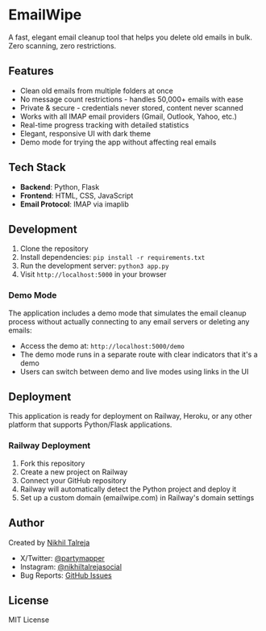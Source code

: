 # EmailWipe

A fast, elegant email cleanup tool that helps you delete old emails in bulk. Zero scanning, zero restrictions.

## Features

- Clean old emails from multiple folders at once
- No message count restrictions - handles 50,000+ emails with ease
- Private & secure - credentials never stored, content never scanned
- Works with all IMAP email providers (Gmail, Outlook, Yahoo, etc.)
- Real-time progress tracking with detailed statistics
- Elegant, responsive UI with dark theme
- Demo mode for trying the app without affecting real emails

## Tech Stack

- **Backend**: Python, Flask
- **Frontend**: HTML, CSS, JavaScript
- **Email Protocol**: IMAP via imaplib

## Development

1. Clone the repository
2. Install dependencies: `pip install -r requirements.txt`
3. Run the development server: `python3 app.py`
4. Visit `http://localhost:5000` in your browser

### Demo Mode

The application includes a demo mode that simulates the email cleanup process without actually connecting to any email servers or deleting any emails:

- Access the demo at: `http://localhost:5000/demo`
- The demo mode runs in a separate route with clear indicators that it's a demo
- Users can switch between demo and live modes using links in the UI

## Deployment

This application is ready for deployment on Railway, Heroku, or any other platform that supports Python/Flask applications.

### Railway Deployment

1. Fork this repository
2. Create a new project on Railway
3. Connect your GitHub repository
4. Railway will automatically detect the Python project and deploy it
5. Set up a custom domain (emailwipe.com) in Railway's domain settings

## Author

Created by [Nikhil Talreja](https://x.com/partymapper)

- X/Twitter: [@partymapper](https://x.com/partymapper)
- Instagram: [@nikhiltalrejasocial](https://instagram.com/nikhiltalrejasocial)
- Bug Reports: [GitHub Issues](https://github.com/nikhiltalreja/mailwipe/issues)

## License

MIT License